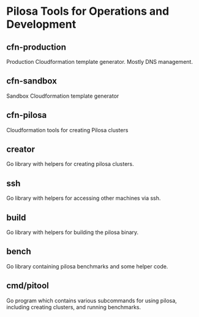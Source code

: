 Pilosa Tools for Operations and Development
===========================================

cfn-production
--------------

Production Cloudformation template generator. Mostly DNS management.

cfn-sandbox
-----------

Sandbox Cloudformation template generator

cfn-pilosa
----------

Cloudformation tools for creating Pilosa clusters


creator
----------

Go library with helpers for creating pilosa clusters.


ssh
----------

Go library with helpers for accessing other machines via ssh.


build
----------

Go library with helpers for building the pilosa binary.


bench
----------

Go library containing pilosa benchmarks and some helper code.


cmd/pitool
----------

Go program which contains various subcommands for using pilosa, including creating clusters, and running benchmarks.





